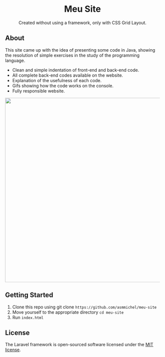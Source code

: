 <h1 align="center">Meu Site</h1>
<p align="center">Created without using a framework, only with CSS Grid Layout.</p>

 ## About

 This site came up with the idea of presenting some code in Java, showing the resolution of simple exercises in the study of the programming language.

 * Clean and simple indentation of front-end and back-end code.
 * All complete back-end codes available on the website.
 * Explanation of the usefulness of each code.
 * Gifs showing how the code works on the console.
 * Fully responsible website.

 <p align="center"><img src="Midia/gif.gif" width="600"></p>

 ## Getting Started

 1. Clone this repo using git clone `https://github.com/asmmichel/meu-site`
 2. Move yourself to the appropriate directory `cd meu-site`
 3. Run `index.html`
 
 ## License

 The Laravel framework is open-sourced software licensed under the [MIT license](https://opensource.org/licenses/MIT).